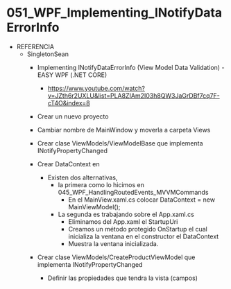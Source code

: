 # 051_WPF_Implementing_INotifyDataErrorInfo

- REFERENCIA
	- SingletonSean
		- Implementing INotifyDataErrorInfo (View Model Data Validation) - EASY WPF (.NET CORE)
			- https://www.youtube.com/watch?v=JZth6r2UXLU&list=PLA8ZIAm2I03h8QW3JaGrDBf7cq7F-cT4O&index=8
			
		- Crear un nuevo proyecto	
		- Cambiar nombre de MainWindow y moverla a carpeta Views
		- Crear clase  ViewModels/ViewModelBase que implementa INotifyPropertyChanged
		- Crear DataContext en 
			- Existen dos alternativas, 
				- la primera como lo hicimos en 045_WPF_HandlingRoutedEvents_MVVMCommands
					- En el MainView.xaml.cs colocar DataContext = new MainViewModel();
				- La segunda es trabajando sobre el App.xaml.cs
					- Eliminamos del App.xaml el StartupUri
					- Creamos un método protegido OnStartup el cual inicializa la ventana en el constructor el DataContext
					- Muestra la ventana inicializada.
		- Crear clase ViewModels/CreateProductViewModel que implementa INotifyPropertyChanged
			- Definir las propiedades que tendra la vista (campos)
		
